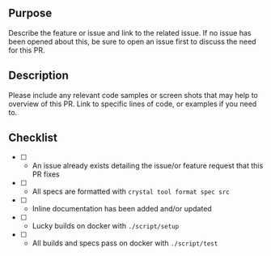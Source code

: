 ## Purpose
Describe the feature or issue and link to the related issue. 
If no issue has been opened about this, be sure to open an issue first to discuss the need for this PR.

## Description
Please include any relevant code samples or screen shots that may help to overview of this PR.
Link to specific lines of code, or examples if you need to.

## Checklist
* [ ] - An issue already exists detailing the issue/or feature request that this PR fixes
* [ ] - All specs are formatted with `crystal tool format spec src`
* [ ] - Inline documentation has been added and/or updated
* [ ] - Lucky builds on docker with `./script/setup`
* [ ] - All builds and specs pass on docker with `./script/test`
